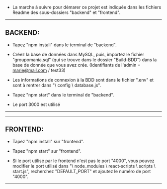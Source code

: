 - La marche à suivre pour démarer ce projet est indiquée dans les fichiers Readme des sous-dossiers "backend" et "frontend".

--------------------------------------------------------------------------------------------------
BACKEND:
--------------------------------------------------------------------------------------------------
- Tapez "npm install" dans le terminal de "backend".

- Créez la base de données dans MySQL, puis, importez le fichier "groupomania.sql" (qui se trouve dans le dossier "Build-BDD") dans la base de donnée que vous avez crée.
(Identifiants de l'admin = marie@mail.com / test33)

- Les informations de connexion à la BDD sont dans le fichier ".env" et sont à rentrer dans "\ config \ database.js".

- Tapez "npm start" dans le terminal de "backend".

- Le port 3000 est utilisé
--------------------------------------------------------------------------------------------------



--------------------------------------------------------------------------------------------------
FRONTEND:
--------------------------------------------------------------------------------------------------
- Tapez "npm install" sur "frontend".

- Tapez "npm start" sur "frontend".

- Si le port utilisé par le frontend n'est pas le port "4000", vous pouvez modifier le port utilisé dans "\ node_modules \ react-scripts \ scripts \ start.js", recherchez "DEFAULT_PORT" et ajoutez le numéro de port "4000".
--------------------------------------------------------------------------------------------------
